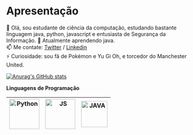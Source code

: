 # Apresentação
👋 Olá, sou estudante de ciência da computação, estudando bastante linguagem java, python, javascript e entusiasta de Segurança da Informação.
🌱 Atualmente aprendendo java.    
📫 Me contate: [Twitter](https://twitter.com/banjuliao) / [Linkedin](https://www.linkedin.com/in/gustavo-s-juliao-11s/)    
⚡️ Curiosidade: sou fã de Pokémon e Yu Gi Oh, e torcedor do Manchester United.   

   
[![Anurag's GitHub stats](https://github-readme-stats.vercel.app/api?username=GustavoJuliao&theme=radical)](https://github.com/anuraghazra/github-readme-stats)

**Linguagens de Programação**

<img title="Python" alt="Python" width="80px" src="https://img.shields.io/badge/Python-14354C?style=for-the-badge&logo=python&logoColor=white" />|<img alt="JS" title="JavaScript" width="80px" src="https://img.shields.io/badge/JavaScript-323330?style=for-the-badge&logo=javascript&logoColor=F7DF1E">|<img alt="JAVA" title="Java" width="70px" src="https://img.shields.io/badge/Java-ED8B00?style=for-the-badge&logo=java&logoColor=white">
|--|--|--|
